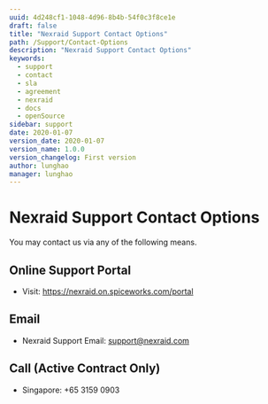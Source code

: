 ```yaml
---
uuid: 4d248cf1-1048-4d96-8b4b-54f0c3f8ce1e
draft: false
title: "Nexraid Support Contact Options"
path: /Support/Contact-Options
description: "Nexraid Support Contact Options"
keywords: 
  - support
  - contact
  - sla
  - agreement
  - nexraid
  - docs
  - openSource
sidebar: support
date: 2020-01-07
version_date: 2020-01-07
version_name: 1.0.0
version_changelog: First version
author: lunghao
manager: lunghao
---
```


# Nexraid Support Contact Options
You may contact us via any of the following means.

## Online Support Portal
* Visit: https://nexraid.on.spiceworks.com/portal

## Email
* Nexraid Support Email: support@nexraid.com

## Call (Active Contract Only)
* Singapore: +65 3159 0903
